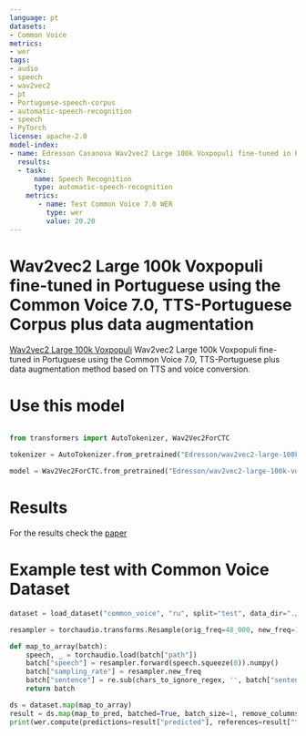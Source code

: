 ```yaml
---
language: pt
datasets:
- Common Voice 
metrics:
- wer
tags:
- audio
- speech
- wav2vec2
- pt
- Portuguese-speech-corpus
- automatic-speech-recognition
- speech
- PyTorch
license: apache-2.0
model-index:
- name: Edresson Casanova Wav2vec2 Large 100k Voxpopuli fine-tuned in Portuguese using the Common Voice 7.0, TTS-Portuguese Corpus plus data augmentation
  results:
  - task: 
      name: Speech Recognition
      type: automatic-speech-recognition
    metrics:
       - name: Test Common Voice 7.0 WER
         type: wer
         value: 20.20
---
```


# Wav2vec2 Large 100k Voxpopuli fine-tuned in Portuguese using the Common Voice 7.0, TTS-Portuguese Corpus plus data augmentation

[Wav2vec2 Large 100k Voxpopuli](https://huggingface.co/facebook/wav2vec2-large-100k-voxpopuli) Wav2vec2 Large 100k Voxpopuli fine-tuned in Portuguese using the Common Voice 7.0, TTS-Portuguese plus data augmentation method based on TTS and voice conversion.



# Use this model

```python

from transformers import AutoTokenizer, Wav2Vec2ForCTC
  
tokenizer = AutoTokenizer.from_pretrained("Edresson/wav2vec2-large-100k-voxpopuli-ft-Common_Voice_plus_TTS-Dataset_plus_Data_Augmentation-portuguese")

model = Wav2Vec2ForCTC.from_pretrained("Edresson/wav2vec2-large-100k-voxpopuli-ft-Common_Voice_plus_TTS-Dataset_plus_Data_Augmentation-portuguese")
```
# Results
For the results check the [paper](https://arxiv.org/abs/2204.00618)

# Example test with Common Voice Dataset


```python
dataset = load_dataset("common_voice", "ru", split="test", data_dir="./cv-corpus-7.0-2021-07-21")

resampler = torchaudio.transforms.Resample(orig_freq=48_000, new_freq=16_000)

def map_to_array(batch):
    speech, _ = torchaudio.load(batch["path"])
    batch["speech"] = resampler.forward(speech.squeeze(0)).numpy()
    batch["sampling_rate"] = resampler.new_freq
    batch["sentence"] = re.sub(chars_to_ignore_regex, '', batch["sentence"]).lower().replace("â€™", "'")
    return batch
```

```python
ds = dataset.map(map_to_array)
result = ds.map(map_to_pred, batched=True, batch_size=1, remove_columns=list(ds.features.keys()))
print(wer.compute(predictions=result["predicted"], references=result["target"]))
```

